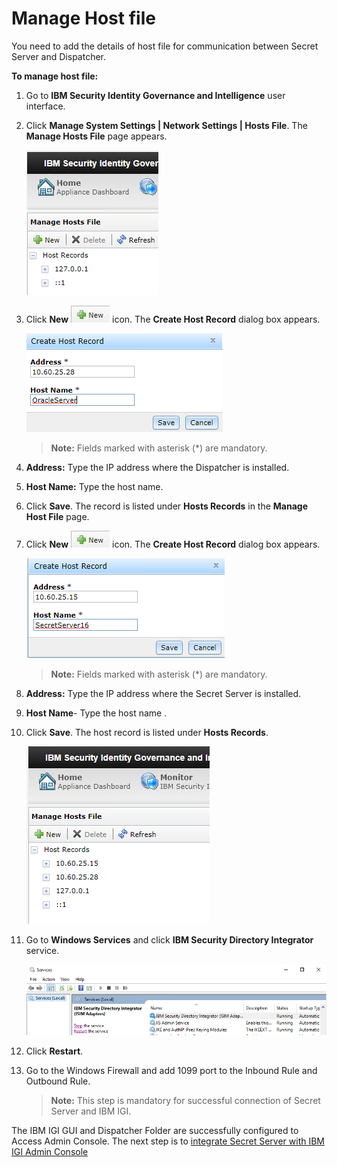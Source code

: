 [title]: # (Manage Host file)
[tags]: # (introduction)
[priority]: # (105)
# Manage Host file

You need to add the details of host file for communication between Secret Server and Dispatcher.

__To manage host file:__

1. Go to __IBM Security Identity Governance and Intelligence__ user interface.
1. Click __Manage System Settings | Network Settings | Hosts File__. The __Manage Hosts File__ page appears.

   ![managehostfile](images/managehostfile.png)
1. Click __New__ ![newicon](images/newicon.png) icon. The __Create Host Record__ dialog box appears.

   ![createhostrecord](images/createhostrecord.png)

   >**Note:** Fields marked with asterisk (*) are mandatory.

1. __Address:__ Type the IP address where the Dispatcher is installed.
1. __Host Name:__ Type the host name.
1. Click __Save__. The record is listed under __Hosts Records__ in the __Manage Host File__ page.
1. Click __New__ ![newicon](images/newicon.png) icon. The __Create Host Record__ dialog box appears.

   ![createhostrecordtwo](images/createhostrecordtwo.png)

   >**Note:** Fields marked with asterisk (*) are mandatory.

1. __Address:__ Type the IP address where the Secret Server is installed.
1. __Host Name__- Type the host name .
1. Click __Save__. The host record is listed under __Hosts Records__.

   ![managehostfiletwo](images/managehostfiletwo.png)
1. Go to __Windows Services__ and click __IBM Security Directory Integrator__ service.

   ![services](images/services.png)
1. Click __Restart__.
1. Go to the Windows Firewall and add 1099 port to the Inbound Rule and Outbound Rule.

   >**Note:** This step is mandatory for successful connection of Secret Server and IBM IGI.

The IBM IGI GUI and Dispatcher Folder are successfully configured to Access Admin Console. The next step is to [integrate Secret Server with IBM IGI Admin Console](steps\stepfiveintegratingsecretserver.md)
